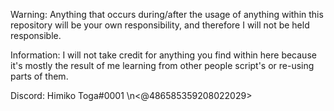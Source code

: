 Warning: Anything that occurs during/after the usage of anything within this repository will be your own responsibility, and therefore I will not be held responsible.

Information: I will not take credit for anything you find within here because it's mostly the result of me learning from other people script's or re-using parts of them.

Discord: Himiko Toga#0001 \n<@486585359208022029>
